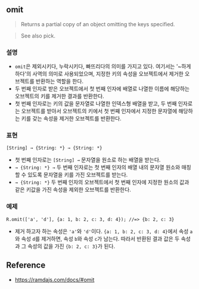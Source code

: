 ## omit
> Returns a partial copy of an object omitting the keys specified.

> See also pick.

### 설명
- `omit`은 제외시키다, 누락시키다, 빠뜨리다의 의미를 가지고 있다. 여기서는 '~하게 하다'의 사역의 의미로 사용되었으며, 지정한 키의 속성을 오브젝트에서 제거한 오브젝트를 반환하는 역할을 한다.
- 두 번째 인자로 받은 오브젝트에서 첫 번째 인자에 배열로 나열한 이름에 해당하는 오브젝트의 키를 제거한 결과를 반환한다.
- 첫 번째 인자로는 키의 값을 문자열로 나열한 인덱스형 배열을 받고, 두 번째 인자로는 오브젝트를 받아서 오브젝트의 키에서 첫 번째 인자에서 지정한 문자열에 해당하는 키를 갖는 속성을 제거한 오브젝트를 반환한다.

### 표현
```
[String] → {String: *} → {String: *}
```
- 첫 번째 인자로는 `[String] →` 문자열을 원소로 하는 배열을 받는다.
- `→ {String: *} →` 두 번째 인자로는 첫 번째 인자의 배열 내의 문자열 원소와 매칭할 수 있도록 문자열을 키를 가진 오브젝트를 받는다.
- `→ {String: *}` 두 번째 인자의 오브젝트에서 첫 번째 인자에 지정한 원소의 값과 같은 키값을 가진 속성을 제외한 오브젝트를 반환한다.

### 예제
```
R.omit(['a', 'd'], {a: 1, b: 2, c: 3, d: 4}); //=> {b: 2, c: 3}
```
- 제거 하고자 하는 속성은 `'a'`와 `'d'`이다. `{a: 1, b: 2, c: 3, d: 4}`에서 속성 `a` 와 속성 `d`를 제거하면, 속성 `b`와 속성 `c`가 남는다. 따라서 반환된 결과 값은 두 속성과 그 속성의 값을 가진 `{b: 2, c: 3}`가 된다.

## Reference
- https://ramdajs.com/docs/#omit

